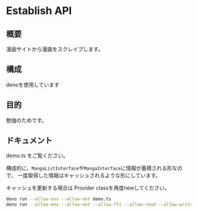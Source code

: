 # Establish API

## 概要
漫画サイトから漫画をスクレイプします。

## 構成
denoを使用しています

## 目的
勉強のためです。

## ドキュメント
demo.ts をご覧ください。

構成的に、`MangaListInterface`や`MangaInterface`に情報が蓄積される形なので、
一度取得した情報はキャッシュされるような形にしています。

キャッシュを更新する場合は Provider classを再度newしてください。

```bash
deno run --allow-env --allow-net demo.ts
deno run --allow-env --allow-net --allow-ffi --allow-read --allow-write --allow-run terminal.ts
```